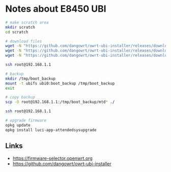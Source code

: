 # Notes about E8450 UBI

```sh
# make scratch area
mkdir scratch
cd scratch

# download files
wget -N "https://github.com/dangowrt/owrt-ubi-installer/releases/download/v1.1.4/openwrt-24.10.0-mediatek-mt7622-linksys_e8450-ubi-initramfs-recovery-installer.itb"
wget -N "https://github.com/dangowrt/owrt-ubi-installer/releases/download/v1.1.4/openwrt-24.10.0-mediatek-mt7622-linksys_e8450-ubi-initramfs-recovery-installer_signed.itb"
wget -N "https://github.com/dangowrt/owrt-ubi-installer/releases/download/v1.1.4/openwrt-24.10.0-mediatek-mt7622-linksys_e8450-ubi-squashfs-sysupgrade.itb"
```

```sh
ssh root@192.168.1.1
```

```sh
# backup
mkdir /tmp/boot_backup
mount -t ubifs ubi0:boot_backup /tmp/boot_backup
exit
```

```sh
# copy backup
scp -O root@192.168.1.1:/tmp/boot_backup/mtd* ./
```

```sh
ssh root@192.168.1.1
```

```sh
# upgrade firmware
opkg update
opkg install luci-app-attendedsysupgrade
```

## Links

- https://firmware-selector.openwrt.org
- https://github.com/dangowrt/owrt-ubi-installer
